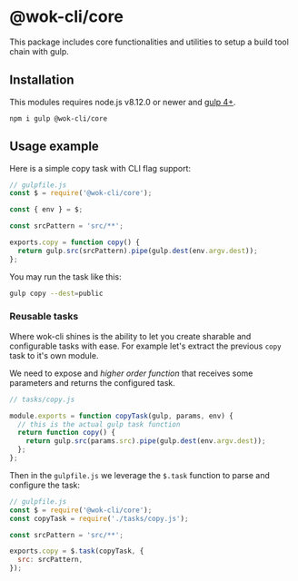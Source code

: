 # @wok-cli/core

This package includes core functionalities and utilities to setup a build tool chain with gulp.

## Installation

This modules requires node.js v8.12.0 or newer and [gulp 4+](https://gulpjs.com/).

```
npm i gulp @wok-cli/core
```

## Usage example

Here is a simple copy task with CLI flag support:

```js
// gulpfile.js
const $ = require('@wok-cli/core');

const { env } = $;

const srcPattern = 'src/**';

exports.copy = function copy() {
  return gulp.src(srcPattern).pipe(gulp.dest(env.argv.dest));
};
```

You may run the task like this:

```bash
gulp copy --dest=public
```

### Reusable tasks

Where wok-cli shines is the ability to let you create sharable and configurable tasks with ease. For example let's extract the previous `copy` task to it's own module.

We need to expose and _higher order function_ that receives some parameters and returns the configured task.

```js
// tasks/copy.js

module.exports = function copyTask(gulp, params, env) {
  // this is the actual gulp task function
  return function copy() {
    return gulp.src(params.src).pipe(gulp.dest(env.argv.dest));
  };
};
```

Then in the `gulpfile.js` we leverage the `$.task` function to parse and configure the task:

```js
// gulpfile.js
const $ = require('@wok-cli/core');
const copyTask = require('./tasks/copy.js');

const srcPattern = 'src/**';

exports.copy = $.task(copyTask, {
  src: srcPattern,
});
```
